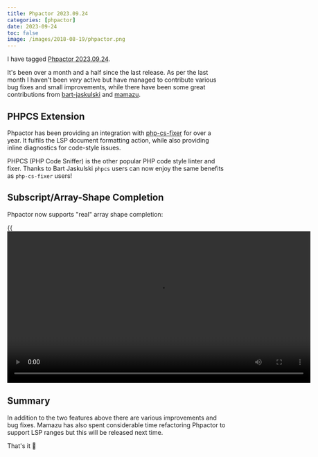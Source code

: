 ```yaml
--- 
title: Phpactor 2023.09.24
categories: [phpactor]
date: 2023-09-24
toc: false
image: /images/2018-08-19/phpactor.png
---
```


I have tagged [Phpactor 2023.09.24](https://github.com/phpactor/phpactor/releases/tag/2023.09.24.0).

It's been over a month and a half since the last release. As per the last
month I haven't been _very_ active but have managed to contribute various bug
fixes and small improvements, while there have been some great contributions
from [bart-jaskulski](https://github.com/bart-jaskulski) and
[mamazu](https://github.com/mamazu).

## PHPCS Extension

Phpactor has been providing an integration with
[php-cs-fixer](https://github.com/PHP-CS-Fixer/PHP-CS-Fixer) for over a year.
It fulfils the LSP document formatting action, while also providing inline
diagnostics for code-style issues.

PHPCS (PHP Code Sniffer) is the other popular PHP code style linter and fixer.
Thanks to Bart Jaskulski `phpcs` users can now enjoy the same benefits as
`php-cs-fixer` users!

## Subscript/Array-Shape Completion

Phpactor now supports "real" array shape completion:

{{<video src="https://media.phpc.social/media_attachments/files/110/939/864/523/736/441/original/afcc04ba3014f870.mp4" caption="array shape completion" width="700">}}

## Summary

In addition to the two features above there are various improvements and bug
fixes. Mamazu has also spent considerable time refactoring Phpactor to support
LSP ranges but this will be released next time.

That's it 󱠡
